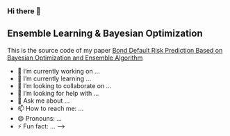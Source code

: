 ### Hi there 👋

## Ensemble Learning & Bayesian Optimization
This is the source code of my paper [Bond Default Risk Prediction Based on Bayesian Optimization and Ensemble Algorithm]([https://github.com/](http://www.cnki.net/KCMS/detail/detail.aspx?dbcode=CAPJ&dbname=CAPJLAST&filename=GLXX20231215008&uniplatform=OVERSEA&v=cfy0S9weyRo8XYNC7QG28-8Smpy8Z9JIWXNA4Vj6dxo8WXnJ5v0qCLmbggKj1EjD))

- 🔭 I’m currently working on ...
- 🌱 I’m currently learning ...
- 👯 I’m looking to collaborate on ...
- 🤔 I’m looking for help with ...
- 💬 Ask me about ...
- 📫 How to reach me: ...
- 😄 Pronouns: ...
- ⚡ Fun fact: ...
-->
